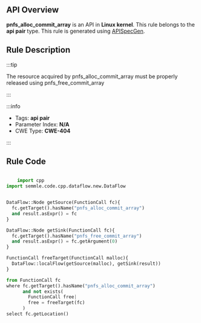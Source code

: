 ---
---


## API Overview
**pnfs_alloc_commit_array** is an API in **Linux kernel**. This rule belongs to the **api pair** type. This rule is generated using [APISpecGen](../../tools/APISpecGen).
## Rule Description

:::tip

The resource acquired by pnfs_alloc_commit_array must be properly released using pnfs_free_commit_array

:::

:::info

- Tags: **api pair**
- Parameter Index: **N/A**
- CWE Type: **CWE-404**

:::

## Rule Code
```python

    import cpp
import semmle.code.cpp.dataflow.new.DataFlow


DataFlow::Node getSource(FunctionCall fc){
  fc.getTarget().hasName("pnfs_alloc_commit_array")
  and result.asExpr() = fc
}

DataFlow::Node getSink(FunctionCall fc){
  fc.getTarget().hasName("pnfs_free_commit_array")
  and result.asExpr() = fc.getArgument(0)
}

FunctionCall freeTarget(FunctionCall malloc){
  DataFlow::localFlow(getSource(malloc), getSink(result))
}

from FunctionCall fc
where fc.getTarget().hasName("pnfs_alloc_commit_array")
      and not exists(
        FunctionCall free| 
        free = freeTarget(fc)
      )
select fc.getLocation()

    
```
